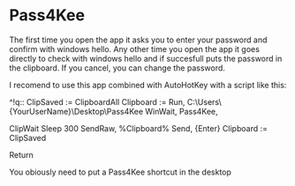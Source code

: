 # Pass4Kee
The first time you open the app it asks you to enter your password and confirm with windows hello.
Any other time you open the app it goes directly to check with windows hello and if succesfull puts the password in the clipboard.
If you cancel, you can change the password.

I recomend to use this app combined with AutoHotKey with a script like this:

<AHKcode>
^!q::
   ClipSaved := ClipboardAll
   Clipboard :=
   Run, C:\Users\{YourUserName}\Desktop\Pass4Kee
   WinWait, Pass4Kee, 
   
   ClipWait
   Sleep 300
   SendRaw, %Clipboard%
   Send, {Enter}
   Clipboard := ClipSaved
   
   
Return
</AHKcode>

You obiously need to put a Pass4Kee shortcut in the desktop
